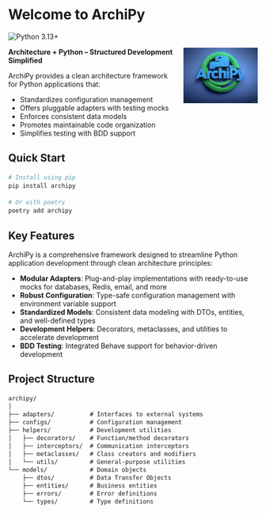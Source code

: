 # Welcome to ArchiPy

![Python 3.13+](https://img.shields.io/badge/python-3.13+-blue.svg)

<div style="float: right; margin-left: 20px;">
    <img src="assets/logo.jpg" alt="ArchiPy Logo" width="150"/>
</div>

**Architecture + Python – Structured Development Simplified**

ArchiPy provides a clean architecture framework for Python applications that:

* Standardizes configuration management
* Offers pluggable adapters with testing mocks
* Enforces consistent data models
* Promotes maintainable code organization
* Simplifies testing with BDD support

## Quick Start

```bash
# Install using pip
pip install archipy

# Or with poetry
poetry add archipy
```

## Key Features

ArchiPy is a comprehensive framework designed to streamline Python application development through clean architecture principles:

- **Modular Adapters**: Plug-and-play implementations with ready-to-use mocks for databases, Redis, email, and more
- **Robust Configuration**: Type-safe configuration management with environment variable support
- **Standardized Models**: Consistent data modeling with DTOs, entities, and well-defined types
- **Development Helpers**: Decorators, metaclasses, and utilities to accelerate development
- **BDD Testing**: Integrated Behave support for behavior-driven development

## Project Structure

```
archipy/
│
├── adapters/          # Interfaces to external systems 
├── configs/           # Configuration management
├── helpers/           # Development utilities
│   ├── decorators/    # Function/method decorators
│   ├── interceptors/  # Communication interceptors
│   ├── metaclasses/   # Class creators and modifiers
│   └── utils/         # General-purpose utilities
└── models/            # Domain objects
    ├── dtos/          # Data Transfer Objects
    ├── entities/      # Business entities
    ├── errors/        # Error definitions
    └── types/         # Type definitions
```